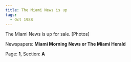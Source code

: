 ```yaml
---  
title: The Miami News is up  
tags:  
  - Oct 1988  
---  
```

  
The Miami News is up for sale. [Photos]  
  
Newspapers: **Miami Morning News or The Miami Herald**  
  
Page: **1**, Section: **A** 
